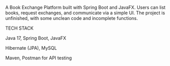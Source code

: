 A Book Exchange Platform built with Spring Boot and JavaFX. Users can list books, request exchanges, and communicate via a simple UI. The project is unfinished, with some unclean code and incomplete functions.

TECH STACK

Java 17, Spring Boot, JavaFX

Hibernate (JPA), MySQL

Maven, Postman for API testing
